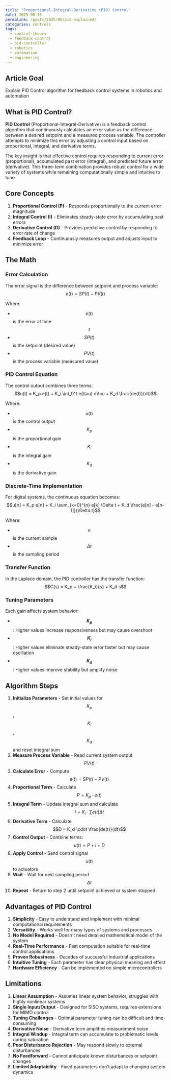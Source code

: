 ```yaml
---
title: "Proportional-Integral-Derivative (PID) Control"
date: 2025-08-15
permalink: /posts/2025/08/pid-explained/
categories: controls
tags:
  - control-theory
  - feedback-control
  - pid-controller
  - robotics
  - automation
  - engineering
---
```


## Article Goal
Explain PID Control algorithm for feedback control systems in robotics and automation

## What is PID Control?
**PID Control** (Proportional-Integral-Derivative) is a feedback control algorithm that continuously calculates an error value as the difference between a desired setpoint and a measured process variable. The controller attempts to minimize this error by adjusting a control input based on proportional, integral, and derivative terms.

The key insight is that effective control requires responding to current error (proportional), accumulated past error (integral), and predicted future error (derivative). This three-term combination provides robust control for a wide variety of systems while remaining computationally simple and intuitive to tune.

## Core Concepts
1. **Proportional Control (P)** - Responds proportionally to the current error magnitude
2. **Integral Control (I)** - Eliminates steady-state error by accumulating past errors
3. **Derivative Control (D)** - Provides predictive control by responding to error rate of change
4. **Feedback Loop** - Continuously measures output and adjusts input to minimize error

## The Math

### Error Calculation
The error signal is the difference between setpoint and process variable:
$$e(t) = SP(t) - PV(t)$$

Where:
- $$e(t)$$ is the error at time $$t$$
- $$SP(t)$$ is the setpoint (desired value)
- $$PV(t)$$ is the process variable (measured value)

### PID Control Equation
The control output combines three terms:
$$u(t) = K_p e(t) + K_i \int_0^t e(\tau) d\tau + K_d \frac{de(t)}{dt}$$

Where:
- $$u(t)$$ is the control output
- $$K_p$$ is the proportional gain
- $$K_i$$ is the integral gain  
- $$K_d$$ is the derivative gain

### Discrete-Time Implementation
For digital systems, the continuous equation becomes:
$$u[n] = K_p e[n] + K_i \sum_{k=0}^{n} e[k] \Delta t + K_d \frac{e[n] - e[n-1]}{\Delta t}$$

Where:
- $$n$$ is the current sample
- $$\Delta t$$ is the sampling period

### Transfer Function
In the Laplace domain, the PID controller has the transfer function:
$$C(s) = K_p + \frac{K_i}{s} + K_d s$$

### Tuning Parameters
Each gain affects system behavior:
- **$$K_p$$**: Higher values increase responsiveness but may cause overshoot
- **$$K_i$$**: Higher values eliminate steady-state error faster but may cause oscillation
- **$$K_d$$**: Higher values improve stability but amplify noise

## Algorithm Steps
1. **Initialize Parameters** - Set initial values for $$K_p$$, $$K_i$$, $$K_d$$ and reset integral sum
2. **Measure Process Variable** - Read current system output $$PV(t)$$
3. **Calculate Error** - Compute $$e(t) = SP(t) - PV(t)$$
4. **Proportional Term** - Calculate $$P = K_p \cdot e(t)$$
5. **Integral Term** - Update integral sum and calculate $$I = K_i \cdot \sum e(t) \Delta t$$
6. **Derivative Term** - Calculate $$D = K_d \cdot \frac{de(t)}{dt}$$
7. **Control Output** - Combine terms: $$u(t) = P + I + D$$
8. **Apply Control** - Send control signal $$u(t)$$ to actuators
9. **Wait** - Wait for next sampling period $$\Delta t$$
10. **Repeat** - Return to step 2 until setpoint achieved or system stopped

## Advantages of PID Control
1. **Simplicity** - Easy to understand and implement with minimal computational requirements
2. **Versatility** - Works well for many types of systems and processes
3. **No Model Required** - Doesn't need detailed mathematical model of the system
4. **Real-Time Performance** - Fast computation suitable for real-time control applications
5. **Proven Robustness** - Decades of successful industrial applications
6. **Intuitive Tuning** - Each parameter has clear physical meaning and effect
7. **Hardware Efficiency** - Can be implemented on simple microcontrollers

## Limitations
1. **Linear Assumption** - Assumes linear system behavior, struggles with highly nonlinear systems
2. **Single Input/Output** - Designed for SISO systems, requires extensions for MIMO control
3. **Tuning Challenges** - Optimal parameter tuning can be difficult and time-consuming
4. **Derivative Noise** - Derivative term amplifies measurement noise
5. **Integral Windup** - Integral term can accumulate to problematic levels during saturation
6. **Poor Disturbance Rejection** - May respond slowly to external disturbances
7. **No Feedforward** - Cannot anticipate known disturbances or setpoint changes
8. **Limited Adaptability** - Fixed parameters don't adapt to changing system dynamics